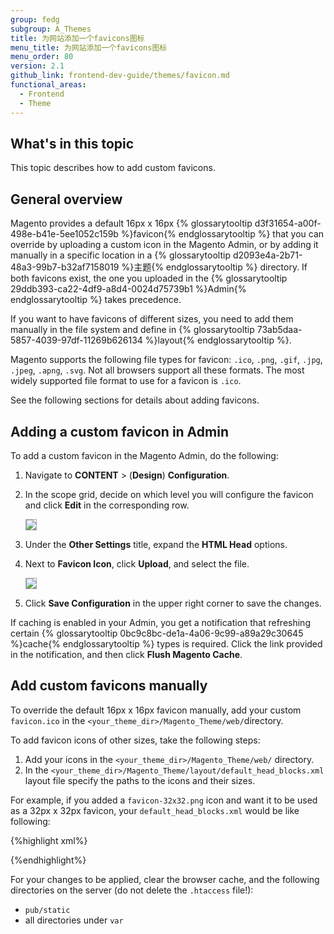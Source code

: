 ```yaml
---
group: fedg
subgroup: A_Themes
title: 为网站添加一个favicons图标
menu_title: 为网站添加一个favicons图标
menu_order: 80
version: 2.1
github_link: frontend-dev-guide/themes/favicon.md
functional_areas:
  - Frontend
  - Theme
---
```

<h2 id="favicon-intro">What's in this topic</h2>

This topic describes how to add custom favicons.

## General overview

Magento provides a default 16px x 16px {% glossarytooltip d3f31654-a00f-498e-b41e-5ee1052c159b %}favicon{% endglossarytooltip %} that you can override by uploading a custom icon in the Magento Admin, or by adding it manually in a specific location in a {% glossarytooltip d2093e4a-2b71-48a3-99b7-b32af7158019 %}主题{% endglossarytooltip %} directory.
If both favicons exist, the one you uploaded in the {% glossarytooltip 29ddb393-ca22-4df9-a8d4-0024d75739b1 %}Admin{% endglossarytooltip %} takes precedence.

If you want to have favicons of different sizes, you need to add them manually in the file system and define in {% glossarytooltip 73ab5daa-5857-4039-97df-11269b626134 %}layout{% endglossarytooltip %}. 

Magento supports the following file types for favicon: `.ico`, `.png`, `.gif`, `.jpg`, `.jpeg`, `.apng`, `.svg`. Not all browsers support all these formats. The most widely supported file format to use for a favicon is `.ico`. 

See the following sections for details about adding favicons.

## Adding a custom favicon in Admin

To add a custom favicon in the Magento Admin, do the following:

1. Navigate to **CONTENT** > (**Design**) **Configuration**. 
2. In the scope grid, decide on which level you will configure the favicon and click **Edit**     in the corresponding row.
   
   <img style="border: 1px solid #ABABAB" src="{{ site.baseurl }}/common/images/favicon_2_21.png">
   
3. Under the **Other Settings** title, expand the **HTML Head** options.
4. Next to **Favicon Icon**, click **Upload**, and select the file.
   
   <img style="border: 1px solid #ABABAB" src="{{ site.baseurl }}/common/images/favicon_1_21.png">
   
5. Click **Save Configuration** in the upper right corner to save the changes.

If caching is enabled in your Admin, you get a notification that refreshing certain {% glossarytooltip 0bc9c8bc-de1a-4a06-9c99-a89a29c30645 %}cache{% endglossarytooltip %} types is required. Click the link provided in the notification, and then click **Flush Magento Cache**.


## Add custom favicons manually

To override the default 16px x 16px favicon manually, add your custom `favicon.ico` in the `<your_theme_dir>/Magento_Theme/web/`directory. 

To add favicon icons of other sizes, take the following steps:

1. Add your icons in the `<your_theme_dir>/Magento_Theme/web/` directory.
2. In the `<your_theme_dir>/Magento_Theme/layout/default_head_blocks.xml` layout file specify the paths to the icons and their sizes. 

For example, if you added a `favicon-32x32.png` icon and want it to be used as a 32px x 32px favicon, your `default_head_blocks.xml` would be like following:

{%highlight xml%}
<page xmlns:xsi="http://www.w3.org/2001/XMLSchema-instance" xsi:noNamespaceSchemaLocation="urn:magento:framework:View/Layout/etc/page_configuration.xsd">
    <head>
        <link src="Magento_Theme::favicon-32x32.png" rel="icon" sizes="32x32" />
    </head>
</page>

{%endhighlight%}

For your changes to be applied, clear the browser cache, and the following directories on the server (do not delete the `.htaccess` file!): 

- `pub/static`
- all directories under `var`

